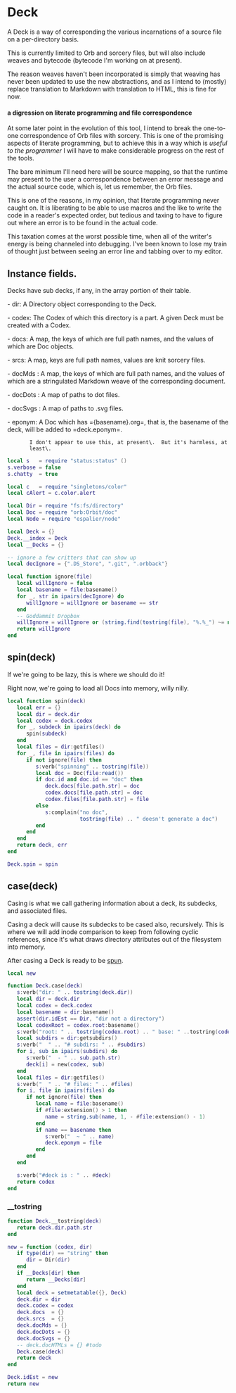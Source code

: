 # Deck


A Deck is a way of corresponding the various incarnations of a source file
on a per\-directory basis\.

This is currently limited to Orb and sorcery files, but will also include
weaves and bytecode \(bytecode I'm working on at present\)\.

The reason weaves haven't been incorporated is simply that weaving has never
been updated to use the new abstractions, and as I intend to \(mostly\) replace
translation to Markdown with translation to HTML, this is fine for now\.


#### a digression on literate programming and file correspondence

  At some later point in the evolution of this tool, I intend to break the
one\-to\-one correspondence of Orb files with sorcery\.  This is one of the
promising aspects of literate programming, but to achieve this in a way which
is *useful to the programmer* I will have to make considerable progress on the
rest of the tools\.

The bare minimum I'll need here will be source mapping, so that the runtime
may present to the user a correspondence between an error message and the
actual source code, which is, let us remember, the Orb files\.

This is one of the reasons, in my opinion, that literate programming never
caught on\.  It is liberating to be able to use macros and the like to write
the code in a reader's expected order, but tedious and taxing to have to
figure out where an error is to be found in the actual code\.

This taxation comes at the worst possible time, when all of the writer's
energy is being channeled into debugging\.  I've been known to lose my train of
thought just between seeing an error line and tabbing over to my editor\.


## Instance fields\.

Decks have sub decks, if any, in the array portion of their table\.

\- dir:  A Directory object corresponding to the Deck\.

\- codex: The Codex of which this directory is a part\. A given Deck must be
         created with a Codex\.

\- docs:  A map, the keys of which are full path names, and the values of which
         are Doc objects\.

\- srcs:  A map, keys are full path names, values are knit sorcery files\.

\- docMds :  A map, the keys of which are full path names, and the values of
            which are a stringulated Markdown weave of the corresponding
            document\.

\- docDots :  A map of paths to dot files\.

\- docSvgs :  A map of paths to \.svg files\.

\- eponym:  A Doc which has =\{basename\}\.org=, that is, the basename of the
           deck, will be added to =deck\.eponym=\.

           I don't appear to use this, at present\.  But it's harmless, at
           least\.

```lua
local s   = require "status:status" ()
s.verbose = false
s.chatty  = true

local c   = require "singletons/color"
local cAlert = c.color.alert

local Dir = require "fs:fs/directory"
local Doc = require "orb:Orbit/doc"
local Node = require "espalier/node"
```

```lua
local Deck = {}
Deck.__index = Deck
local __Decks = {}
```

```lua
-- ignore a few critters that can show up
local decIgnore = {".DS_Store", ".git", ".orbback"}

local function ignore(file)
   local willIgnore = false
   local basename = file:basename()
   for _, str in ipairs(decIgnore) do
      willIgnore = willIgnore or basename == str
   end
   -- Goddammit Dropbox
   willIgnore = willIgnore or (string.find(tostring(file), "%.%_") ~= nil)
   return willIgnore
end
```


## spin\(deck\)

If we're going to be lazy, this is where we should do it\!

Right now, we're going to load all Docs into memory, willy nilly\.

```lua
local function spin(deck)
   local err = {}
   local dir = deck.dir
   local codex = deck.codex
   for _, subdeck in ipairs(deck) do
      spin(subdeck)
   end
   local files = dir:getfiles()
   for _, file in ipairs(files) do
      if not ignore(file) then
         s:verb("spinning" .. tostring(file))
         local doc = Doc(file:read())
         if doc.id and doc.id == "doc" then
            deck.docs[file.path.str] = doc
            codex.docs[file.path.str] = doc
            codex.files[file.path.str] = file
         else
            s:complain("no doc",
                       tostring(file) .. " doesn't generate a doc")
         end
      end
   end
   return deck, err
end

Deck.spin = spin
```


## case\(deck\)

  Casing is what we call gathering information about a deck, its subdecks,
and associated files\.

Casing a deck will cause its subdecks to be cased also, recursively\. This is
where we will add inode comparison to keep from following cyclic references,
since it's what draws directory attributes out of the filesystem into memory\.

After casing a Deck is ready to be [spun](httk://)\.

```lua
local new

function Deck.case(deck)
   s:verb("dir: " .. tostring(deck.dir))
   local dir = deck.dir
   local codex = deck.codex
   local basename = dir:basename()
   assert(dir.idEst == Dir, "dir not a directory")
   local codexRoot = codex.root:basename()
   s:verb("root: " .. tostring(codex.root) .. " base: " ..tostring(codexRoot))
   local subdirs = dir:getsubdirs()
   s:verb("  " .. "# subdirs: " .. #subdirs)
   for i, sub in ipairs(subdirs) do
      s:verb("  - " .. sub.path.str)
      deck[i] = new(codex, sub)
   end
   local files = dir:getfiles()
   s:verb("  " .. "# files: " .. #files)
   for i, file in ipairs(files) do
      if not ignore(file) then
         local name = file:basename()
         if #file:extension() > 1 then
            name = string.sub(name, 1, - #file:extension() - 1)
         end
         if name == basename then
            s:verb("  ~ " .. name)
            deck.eponym = file
         end
      end
   end

   s:verb("#deck is : " .. #deck)
   return codex
end
```

### \_\_tostring

```lua
function Deck.__tostring(deck)
   return deck.dir.path.str
end
```

```lua
new = function (codex, dir)
   if type(dir) == "string" then
      dir = Dir(dir)
   end
   if __Decks[dir] then
      return __Decks[dir]
   end
   local deck = setmetatable({}, Deck)
   deck.dir = dir
   deck.codex = codex
   deck.docs  = {}
   deck.srcs  = {}
   deck.docMds = {}
   deck.docDots = {}
   deck.docSvgs = {}
   -- deck.docHTMLs = {} #todo
   Deck.case(deck)
   return deck
end
```


```lua
Deck.idEst = new
return new
```
